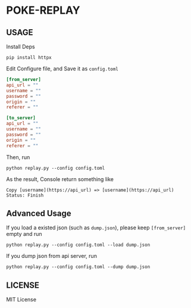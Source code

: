 # POKE-REPLAY

## USAGE

Install Deps

```shell
pip install httpx
```

Edit Configure file, and Save it as `config.toml`

```toml
[from_server]
api_url = ""
username = ""
password = ""
origin = ""
referer = ""

[to_server]
api_url = ""
username = ""
password = ""
origin = ""
referer = ""
```

Then, run

```shell
python replay.py --config config.toml
```

As the result, Console return something like

```shell
Copy [username](https://api_url) => [username](https://api_url)
Status: Finish
```

## Advanced Usage

If you load a existed json (such as `dump.json`), please keep `[from_server]` empty and run

```shell
python replay.py --config config.toml --load dump.json
```

If you dump json from api server, run

```shell
python replay.py --config config.toml --dump dump.json
```

## LICENSE

MIT License
